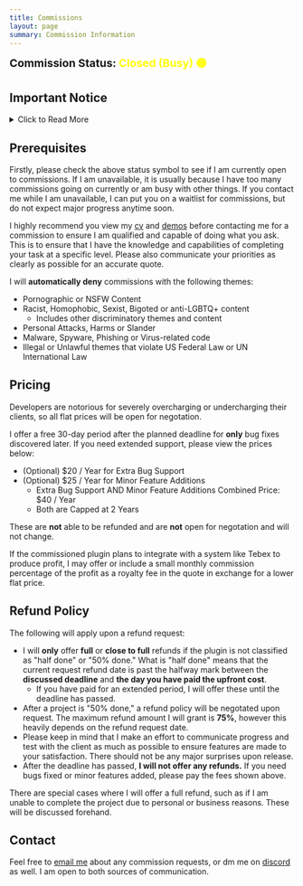 ```yaml
---
title: Commissions
layout: page
summary: Commission Information
---
```


<span style="font-size: 1.375em; font-weight: bold;">Commission Status: <span style="color: yellow">Closed (Busy) 🟡</span></span>

## Important Notice

<details>
    <summary>Click to Read More</summary>

As a current student, I do not have the legal capabilities of creating or signing for any contract or contract-related work. Please commission me at your own risk.

The following policies written on this page are ones I have written myself and will oblige by through the commissioning process. Please read them throroughly and communicate your compliance as soon as possible.
</details>

## Prerequisites

Firstly, please check the above status symbol to see if I am currently open to commissions. If I am unavailable, it is usually because I have too many commissions going on currently or am busy with other things. If you contact me while I am unavailable, I can put you on a waitlist for commissions, but do not expect major progress anytime soon.

I highly recommend you view my [cv](/cv) and [demos](/demos) before contacting me for a commission to ensure I am qualified and capable of doing what you ask. This is to ensure that I have the knowledge and capabilities of completing your task at a specific level. Please also communicate your priorities as clearly as possible for an accurate quote.

I will **automatically deny** commissions with the following themes:

- Pornographic or NSFW Content
- Racist, Homophobic, Sexist, Bigoted or anti-LGBTQ+ content
  - Includes other discriminatory themes and content
- Personal Attacks, Harms or Slander
- Malware, Spyware, Phishing or Virus-related code
- Illegal or Unlawful themes that violate US Federal Law or UN International Law

## Pricing

Developers are notorious for severely overcharging or undercharging their clients, so all flat prices will be open for negotation.

I offer a free 30-day period after the planned deadline for **only** bug fixes discovered later. If you need extended support, please view the prices below:

- (Optional) $20 / Year for Extra Bug Support
- (Optional) $25 / Year for Minor Feature Additions
  - Extra Bug Support AND Minor Feature Additions Combined Price: $40 / Year
  - Both are Capped at 2 Years

These are **not** able to be refunded and are **not** open for negotation and will not change.

If the commissioned plugin plans to integrate with a system like Tebex to produce profit, I may offer or include a small monthly commission percentage of the profit as a royalty fee in the quote in exchange for a lower flat price.  

## Refund Policy

The following will apply upon a refund request:

- I will **only** offer **full** or **close to full** refunds if the plugin is not classified as "half done" or "50% done." What is "half done" means that the current request refund date is past the halfway mark between the **discussed deadline** and **the day you have paid the upfront cost**.
  - If you have paid for an extended period, I will offer these until the deadline has passed.
- After a project is "50% done," a refund policy will be negotated upon request. The maximum refund amount I will grant is **75%**, however this heavily depends on the refund request date.
- Please keep in mind that I make an effort to communicate progress and test with the client as much as possible to ensure features are made to your satisfaction. There should not be any major surprises upon release.
- After the deadline has passed, **I will not offer any refunds.** If you need bugs fixed or minor features added, please pay the fees shown above.

There are special cases where I will offer a full refund, such as if I am unable to complete the project due to personal or business reasons. These will be discussed forehand.

## Contact

Feel free to [email me](mailto:gamer@gamercoder.me) about any commission requests, or dm me on [discord](https://discord.com/users/572173428086538270) as well. I am open to both sources of communication.
